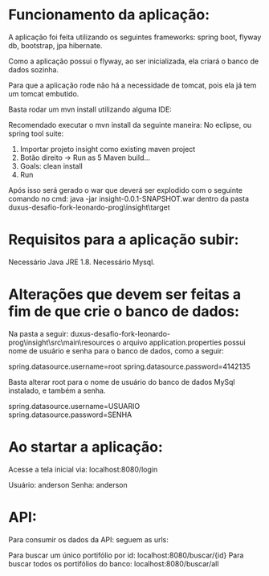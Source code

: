 # Funcionamento da aplicação:

A aplicação foi feita utilizando os seguintes frameworks: spring boot, flyway db, bootstrap, jpa hibernate.

Como a aplicação possui o flyway, ao ser inicializada, ela criará o banco de dados sozinha.

Para que a aplicação rode não há a necessidade de tomcat, pois ela já tem um tomcat embutido.

Basta rodar um mvn install utilizando alguma IDE:

Recomendado executar o mvn install da seguinte maneira: No eclipse, ou spring tool suite:

1) Importar projeto insight como existing maven project
2) Botão direito -> Run as 5 Maven build...
3) Goals: clean install
4) Run

Após isso será gerado o war que deverá ser explodido com o seguinte comando no cmd:
java -jar insight-0.0.1-SNAPSHOT.war dentro da pasta duxus-desafio-fork-leonardo-prog\insight\target

# Requisitos para a aplicação subir:

Necessário Java JRE 1.8.
Necessário Mysql.

# Alterações que devem ser feitas a fim de que crie o banco de dados:

Na pasta a seguir: duxus-desafio-fork-leonardo-prog\insight\src\main\resources
o arquivo application.properties possui nome de usuário e senha para o banco de dados, como a seguir:

spring.datasource.username=root
spring.datasource.password=4142135

Basta alterar root para o nome de usuário do banco de dados MySql instalado, e também a senha.

spring.datasource.username=USUARIO
spring.datasource.password=SENHA

# Ao startar a aplicação:

Acesse a tela inicial via: localhost:8080/login

Usuário: anderson
Senha: anderson

# API:

Para consumir os dados da API: seguem as urls:

Para buscar um único portifólio por id: localhost:8080/buscar/{id}
Para buscar todos os portifólios do banco: localhost:8080/buscar/all

